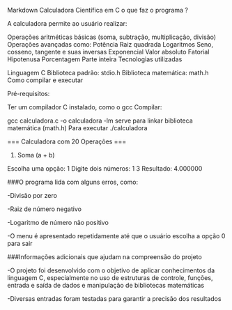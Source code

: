 Markdown
Calculadora Científica em C
o que faz o programa ?

A calculadora permite ao usuário realizar:

Operações aritméticas básicas (soma, subtração, multiplicação, divisão)
Operações avançadas como:
Potência
Raiz quadrada
Logaritmos
Seno, cosseno, tangente e suas inversas
Exponencial
Valor absoluto
Fatorial
Hipotenusa
Porcentagem
Parte inteira
Tecnologias utilizadas

Linguagem C
Biblioteca padrão: stdio.h
Biblioteca matemática: math.h
Como compilar e executar

Pré-requisitos:

Ter um compilador C instalado, como o gcc
Compilar:

gcc calculadora.c -o calculadora -lm serve para linkar biblioteca matemática (math.h)
Para executar ./calculadora


=== Calculadora com 20 Operações ===
1. Soma (a + b)

Escolha uma opção: 1
Digite dois números: 1 3
Resultado: 4.000000


###O programa lida com alguns erros, como:

-Divisão por zero

-Raiz de número negativo

-Logaritmo de número não positivo

-O menu é apresentado repetidamente até que o usuário escolha a opção 0 para sair


###Informações adicionais que ajudam na compreensão do projeto

-O projeto foi desenvolvido com o objetivo de aplicar conhecimentos da linguagem C, especialmente no uso de estruturas de controle, funções, entrada e saída de dados e manipulação de bibliotecas matemáticas

-Diversas entradas foram testadas para garantir a precisão dos resultados
